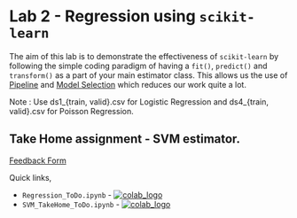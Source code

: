 # Lab 2 - Regression using `scikit-learn`

The aim of this lab is to demonstrate the effectiveness of `scikit-learn` by following the simple coding paradigm of having a `fit()`, `predict()` and `transform()` as a part of your main estimator class. This allows us the use of <a href="https://scikit-learn.org/stable/modules/generated/sklearn.pipeline.Pipeline.html">Pipeline</a> and <a href="https://scikit-learn.org/stable/model_selection.html">Model Selection</a> which reduces our work quite a lot. <br>

Note : Use ds1_{train, valid}.csv for Logistic Regression and ds4_{train, valid}.csv for Poisson Regression.

## Take Home assignment - SVM estimator. 

[Feedback Form](https://forms.gle/jVajD36U7skvQLMd7)

Quick links,
- `Regression_ToDo.ipynb` - [![colab_logo](https://colab.research.google.com/assets/colab-badge.svg)](https://colab.research.google.com/github/karannb/bits-f464-labs/blob/main/Lab1/Regression_ToDo.ipynb)
- `SVM_TakeHome_ToDo.ipynb` - [![colab_logo](https://colab.research.google.com/assets/colab-badge.svg)](https://colab.research.google.com/github/karannb/bits-f464-labs/blob/main/Lab1/SVM_TakeHome_ToDo.ipynb)
